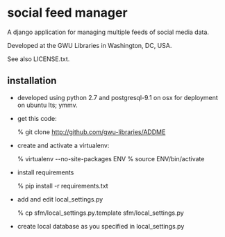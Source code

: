 social feed manager
===================

A django application for managing multiple feeds of social media data.

Developed at the GWU Libraries in Washington, DC, USA.

See also LICENSE.txt.


installation
------------

* developed using python 2.7 and postgresql-9.1 on osx for deployment
  on ubuntu lts; ymmv.

* get this code:

    % git clone http://github.com/gwu-libraries/ADDME

* create and activate a virtualenv:
  
    % virtualenv --no-site-packages ENV
    % source ENV/bin/activate

* install requirements

    % pip install -r requirements.txt

* add and edit local_settings.py

    % cp sfm/local_settings.py.template sfm/local_settings.py

* create local database as you specified in local_settings.py

